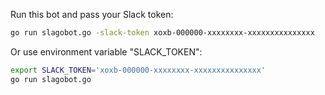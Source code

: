 Run this bot and pass your Slack token:

```sh
go run slagobot.go -slack-token xoxb-000000-xxxxxxxx-xxxxxxxxxxxxxxx
```

Or use environment variable "SLACK_TOKEN":

```sh
export SLACK_TOKEN='xoxb-000000-xxxxxxxx-xxxxxxxxxxxxxxx'
go run slagobot.go
```
